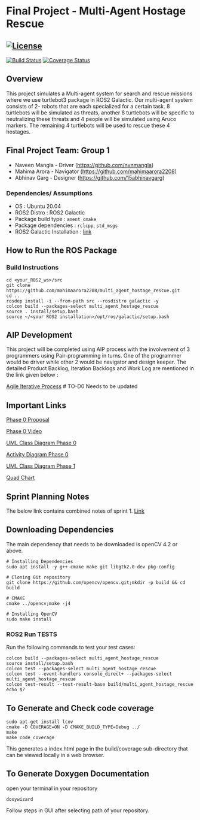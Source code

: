 # Final Project - Multi-Agent Hostage Rescue
[![License](https://img.shields.io/badge/License-Apache%202.0-blue.svg)](https://opensource.org/licenses/Apache-2.0)
---
[![Build Status](https://github.com/mahimaarora2208/multi_agent_hostage_rescue/actions/workflows/build_and_coveralls.yml/badge.svg)](https://github.com/mahimaarora2208/multi_agent_hostage_rescue//actions/workflows/build_and_coveralls.yml)
[![Coverage Status](https://coveralls.io/repos/github/mahimaarora2208/multi_agent_hostage_rescue/badge.svg?branch=main)](https://coveralls.io/github/mahimaarora2208/multi_agent_hostage_rescue?branch=main)

## Overview
This project simulates a Multi-agent system for search and rescue missions where we use turtlebot3 package in ROS2 Galactic. Our multi-agent system consists of 2- robots that are each specialized for a certain task. 8 turtlebots will be simulated as threats, another 8 turtlebots will be specific to neutralizing these threats and 4 people will be simulated using Aruco markers. The remaining 4 turtlebots will be used to rescue these 4 hostages.

## Final Project Team: Group 1

 - Naveen Mangla - Driver (https://github.com/nvnmangla)
 - Mahima Arora - Navigator (https://github.com/mahimaarora2208)
 - Abhinav Garg - Designer (https://github.com/15abhinavgarg)


### Dependencies/ Assumptions
- OS : Ubuntu 20.04 
- ROS2 Distro : ROS2 Galactic
- Package build type : ```ament_cmake ```
- Package dependencies : ```rclcpp```, ```std_msgs``` 
- ROS2 Galactic Installation : [link](https://docs.ros.org/en/galactic/Installation/Ubuntu-Install-Debians.html)


## How to Run the ROS Package
### Build Instructions
```
cd <your_ROS2_ws>/src
git clone https://github.com/mahimaarora2208/multi_agent_hostage_rescue.git
cd ..   
rosdep install -i --from-path src --rosdistro galactic -y
colcon build --packages-select multi_agent_hostage_rescue
source . install/setup.bash
source ~/<your ROS2 installation>/opt/ros/galactic/setup.bash
```

## AIP Development

This project will be completed using AIP process with the involvement of 3 programmers using Pair-programming in turns. One of the programmer would be driver while other 2 would be navigator and design keeper. The detailed Product Backlog, Iteration Backlogs and Work Log are mentioned in the link given below :

[Agile Iterative Process](https://docs.google.com/spreadsheets/d/1q81OENQQRdlFShR4wcxflBOyHls5yuyU/edit?usp=sharing&ouid=106728747057946217321&rtpof=true&sd=true)  # TO-D0 Needs to be updated

## Important Links

[Phase 0 Proposal](https://drive.google.com/file/d/1Q7Ae7BqAT_y9z2TzFeA78kWwCRC0aNpY/view?usp=share_link)

[Phase 0 Video](https://drive.google.com/file/d/1j9FvWYJ_o5ee0BTNtfcTjndG6ISZVPU-/view)

[UML Class Diagram Phase 0](https://drive.google.com/file/d/1heAoCuE7eX8_rLSVcIel38kI9LPRAprV/view?usp=share_link)

[Activity Diagram Phase 0](https://drive.google.com/file/d/1A6i3RmnGnbHXjkOn1xPDj8RQZXLSRa0C/view?usp=share_link) 

[UML Class Diagram Phase 1](https://drive.google.com/file/d/1u1SfBBqCDe6bCdI-nSmj1gVIL7Obzjpz/view?usp=share_link)

[Quad Chart](https://drive.google.com/file/d/1Q7Ae7BqAT_y9z2TzFeA78kWwCRC0aNpY/view?usp=share_link)

## Sprint Planning Notes
The below link contains combined notes of sprint 1.
[Link](https://docs.google.com/document/d/1eXNISSYEkhZfuHLOKzZ1n7hsESNZ54MTIxZAkLqt3zA/edit?usp=sharing)

## Downloading Dependencies
The main dependency that needs to be downloaded is openCV 4.2 or above.


```
# Installing Dependencies
sudo apt install -y g++ cmake make git libgtk2.0-dev pkg-config

# Cloning Git repository
git clone https://github.com/opencv/opencv.git;mkdir -p build && cd build

# CMAKE
cmake ../opencv;make -j4

# Installing OpenCV 
sudo make install
```

### ROS2 Run TESTS
Run the following commands to test your test cases:
```
colcon build --packages-select multi_agent_hostage_rescue
source install/setup.bash
colcon test --packages-select multi_agent_hostage_rescue
colcon test --event-handlers console_direct+ --packages-select multi_agent_hostage_rescue 
colcon test-result --test-result-base build/multi_agent_hostage_rescue
echo $?
```

## To Generate and Check code coverage
```
sudo apt-get install lcov
cmake -D COVERAGE=ON -D CMAKE_BUILD_TYPE=Debug ../
make
make code_coverage
```
This generates a index.html page in the build/coverage sub-directory that can be viewed locally in a web browser.

## To Generate Doxygen Documentation
open your terminal in your repository
```
doxywizard
```
Follow steps in GUI after selecting path of your repository.